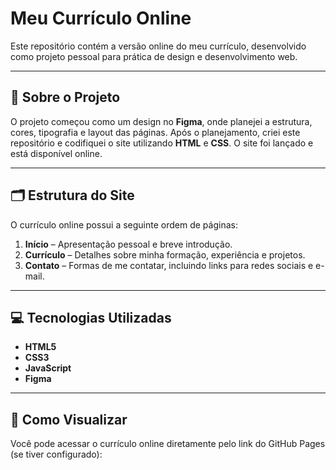 # Meu Currículo Online

Este repositório contém a versão online do meu currículo, desenvolvido como projeto pessoal para prática de design e desenvolvimento web.

---

## 📌 Sobre o Projeto

O projeto começou como um design no **Figma**, onde planejei a estrutura, cores, tipografia e layout das páginas. Após o planejamento, criei este repositório e codifiquei o site utilizando **HTML** e **CSS**. O site foi lançado e está disponível online.

---

## 🗂 Estrutura do Site

O currículo online possui a seguinte ordem de páginas:

1. **Início** – Apresentação pessoal e breve introdução.
2. **Currículo** – Detalhes sobre minha formação, experiência e projetos.
3. **Contato** – Formas de me contatar, incluindo links para redes sociais e e-mail.

---

## 💻 Tecnologias Utilizadas

- **HTML5**
- **CSS3**
- **JavaScript**
- **Figma**

---



## 🚀 Como Visualizar

Você pode acessar o currículo online diretamente pelo link do GitHub Pages (se tiver configurado):
